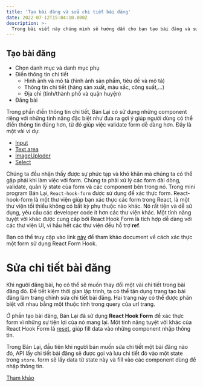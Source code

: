 ```yaml
---
title: 'Tạo bài đăng và sửa chi tiết bài đăng'
date: 2022-07-12T15:04:10.000Z
description: >-
  Trong bài viết này chúng mình sẽ hướng dẫn cho bạn tạo bài đăng và sửa chi tiết bài đăng
---
```


## Tạo bài đăng

- Chọn danh mục và danh mục phụ
- Điền thông tin chi tiết
  - Hình ảnh và mô tả (hình ảnh sản phẩm, tiêu đề và mô tả)
  - Thông tin chi tiết (hãng sản xuất, màu sắc, công suất,...)
  - Địa chỉ (tỉnh/thành phố và quận huyện)
- Đăng bài

Trong phần điền thông tin chi tiết, Bán Lại có sử dụng những component riêng với những tính năng đặc biệt như đưa ra gợi ý giúp người dùng có thể điền thông tin đúng hơn, từ đó giúp việc validate form dễ dàng hơn. Đây là một vài ví dụ:

- [Input](https://harmless-impatiens-74a.notion.site/Input-7f24603283804d4084ea20349cc02207)
- [Text area](https://harmless-impatiens-74a.notion.site/Textarea-2cef345cbd284066ace5dcb83769a353)
- [ImageUploder](https://harmless-impatiens-74a.notion.site/Image-Uploader-8042663e285148a3ba282ed76d02f2b4)
- [Select](https://harmless-impatiens-74a.notion.site/Select-ca7da06cbad2482a9d82abc83b57e085)


Chúng ta đều nhận thấy được sự phức tạp và khó khăn mà chúng ta có thể gặp phải khi làm việc với form. Chúng ta phải xử lý các form dài dòng, validate, quản lý state của form và các component bên trong nó. Trong mini program Bán Lại, `React-hook-form` được sử dụng để xác thực form. React-hook-form là một thư viện giúp bạn xác thực các form trong React, là một thư viện tối thiểu không có bất kỳ phụ thuộc nào khác. Nó rất tiện và dễ sử dụng, yêu cầu các developer code ít hơn các thư viện khác. Một tính năng tuyệt vời khác được cung cấp bởi React Hook Form là tích hợp dễ dàng với các thư viện UI, vì hầu hết các thư viện đều hỗ trợ **ref**.

Bạn có thể truy cập vào link [này](https://react-hook-form.com/get-started/) để tham khảo document về cách xác thực một form sử dụng React Form Hook.

# Sửa chi tiết bài đăng

Khi người đăng bài, họ có thể sẽ muốn thay đổi một vài chi tiết trong bài đăng đó. Để tiết kiệm thời gian lập trình, ta có thể tận dụng trang tạo bài đăng làm trang chỉnh sửa chi tiết bài đăng. Hai trang này có thể được phân biệt với nhau bằng một thuộc tính trong query của url trang.

Ở phần tạo bài đăng, Bán Lại đã sử dụng **React Hook Form** để xác thực form vì những sự tiện lợi của nó mang lại. Một tính năng tuyệt vời khác của React Hook Form là [reset](https://react-hook-form.com/api/useform/reset/), giúp fill data vào những component nhập thông tin.



Trong Bán Lại, đầu tiên khi người bán muốn sửa chi tiết một bài đăng nào đó, API lấy chi tiết bài đăng sẽ được gọi và lưu chi tiết đó vào một state trong `store`. form sẽ lấy data từ state này và fill vào các component dùng để nhập thông tin.

[Tham khảo](https://harmless-impatiens-74a.notion.site/T-o-b-i-ng-v-s-a-chi-ti-t-b-i-ng-ccea11e79dba4ff0811326f7113e3896)